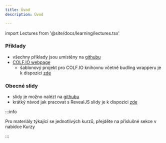 ```yaml
---
title: Úvod
description: Úvod

---
```


import Lectures from '@site/docs/learning/lectures.tsx'

### Příklady
- všechny příklady jsou umístěny na [githubu](https://github.com/APHGames/examples)
- [COLF.IO webpage](https://colf.io)
  - šablonový projekt pro COLF.IO knihovnu včetně budling wrapperu je k dispozici [zde](https://github.com/APHGames/ecs-template)

### Obecné slidy
- slidy je možno nalézt na [githubu](https://github.com/APHGames/slides)
- krátký návod jak pracovat s RevealJS slidy je k dispozici <a href="./misc/slides">zde</a>

:::info

Pro materiály týkající se jednotlivých kurzů, přejděte na příslušné sekce v nabídce Kurzy

:::

<Lectures />